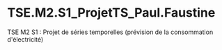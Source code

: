 # TSE.M2.S1_ProjetTS_Paul.Faustine
TSE M2 S1 : Projet de séries temporelles (prévision de la consommation d'électricité)
